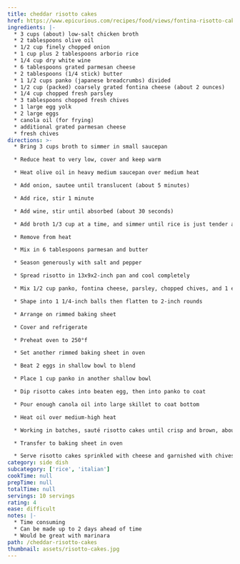 ```yaml
---
title: cheddar risotto cakes
href: https://www.epicurious.com/recipes/food/views/fontina-risotto-cakes-with-fresh-chives-231263
ingredients: |-
  * 3 cups (about) low-salt chicken broth
  * 2 tablespoons olive oil
  * 1/2 cup finely chopped onion
  * 1 cup plus 2 tablespoons arborio rice
  * 1/4 cup dry white wine
  * 6 tablespoons grated parmesan cheese
  * 2 tablespoons (1/4 stick) butter
  * 1 1/2 cups panko (japanese breadcrumbs) divided
  * 1/2 cup (packed) coarsely grated fontina cheese (about 2 ounces)
  * 1/4 cup chopped fresh parsley
  * 3 tablespoons chopped fresh chives
  * 1 large egg yolk
  * 2 large eggs
  * canola oil (for frying)
  * additional grated parmesan cheese
  * fresh chives
directions: >-
  * Bring 3 cups broth to simmer in small saucepan

  * Reduce heat to very low, cover and keep warm

  * Heat olive oil in heavy medium saucepan over medium heat

  * Add onion, sautee until translucent (about 5 minutes)

  * Add rice, stir 1 minute

  * Add wine, stir until absorbed (about 30 seconds)

  * Add broth 1/3 cup at a time, and simmer until rice is just tender and risotto is creamy allowing broth to be absorbed before adding more and stirring often (about 18 minutes)

  * Remove from heat

  * Mix in 6 tablespoons parmesan and butter

  * Season generously with salt and pepper

  * Spread risotto in 13x9x2-inch pan and cool completely

  * Mix 1/2 cup panko, fontina cheese, parsley, chopped chives, and 1 egg yolk into risotto

  * Shape into 1 1/4-inch balls then flatten to 2-inch rounds

  * Arrange on rimmed baking sheet

  * Cover and refrigerate

  * Preheat oven to 250°f

  * Set another rimmed baking sheet in oven

  * Beat 2 eggs in shallow bowl to blend

  * Place 1 cup panko in another shallow bowl

  * Dip risotto cakes into beaten egg, then into panko to coat

  * Pour enough canola oil into large skillet to coat bottom

  * Heat oil over medium-high heat

  * Working in batches, sauté risotto cakes until crisp and brown, about 2 1/2 minutes per side

  * Transfer to baking sheet in oven

  * Serve risotto cakes sprinkled with cheese and garnished with chives
category: side dish
subcategory: ['rice', 'italian']
cookTime: null
prepTime: null
totalTime: null
servings: 10 servings
rating: 4
ease: difficult
notes: |-
  * Time consuming
  * Can be made up to 2 days ahead of time
  * Would be great with marinara
path: /cheddar-risotto-cakes
thumbnail: assets/risotto-cakes.jpg
---
```

